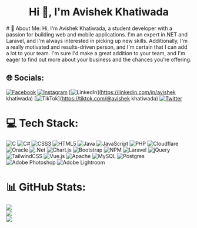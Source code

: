 <h1 align="center">Hi 👋, I'm Avishek Khatiwada</h1>
# 💫 About Me:
Hi, I'm Avishek Khatiwada, a student developer with a passion for building web and mobile applications. I'm an expert in.NET and Laravel, and I'm always interested in picking up new skills. Additionally, I'm a really motivated and results-driven person, and I'm certain that I can add a lot to your team. I'm sure I'd make a great addition to your team, and I'm eager to find out more about your business and the chances you're offering.


## 🌐 Socials:
[![Facebook](https://img.shields.io/badge/Facebook-%231877F2.svg?logo=Facebook&logoColor=white)](https://facebook.com/avishek.khatiwada.5) [![Instagram](https://img.shields.io/badge/Instagram-%23E4405F.svg?logo=Instagram&logoColor=white)](https://instagram.com/iamavishekkhatiwada) [![LinkedIn](https://img.shields.io/badge/LinkedIn-%230077B5.svg?logo=linkedin&logoColor=white)](https://linkedin.com/in/avishek khatiwada) [![TikTok](https://img.shields.io/badge/TikTok-%23000000.svg?logo=TikTok&logoColor=white)](https://tiktok.com/@avishek khatiwada) [![Twitter](https://img.shields.io/badge/Twitter-%231DA1F2.svg?logo=Twitter&logoColor=white)](https://twitter.com/khatiwadaavish1) 

# 💻 Tech Stack:
![C](https://img.shields.io/badge/c-%2300599C.svg?style=flat&logo=c&logoColor=white) ![C#](https://img.shields.io/badge/c%23-%23239120.svg?style=flat&logo=c-sharp&logoColor=white) ![CSS3](https://img.shields.io/badge/css3-%231572B6.svg?style=flat&logo=css3&logoColor=white) ![HTML5](https://img.shields.io/badge/html5-%23E34F26.svg?style=flat&logo=html5&logoColor=white) ![Java](https://img.shields.io/badge/java-%23ED8B00.svg?style=flat&logo=java&logoColor=white) ![JavaScript](https://img.shields.io/badge/javascript-%23323330.svg?style=flat&logo=javascript&logoColor=%23F7DF1E) ![PHP](https://img.shields.io/badge/php-%23777BB4.svg?style=flat&logo=php&logoColor=white) ![Cloudflare](https://img.shields.io/badge/Cloudflare-F38020?style=flat&logo=Cloudflare&logoColor=white) ![Oracle](https://img.shields.io/badge/Oracle-F80000?style=flat&logo=oracle&logoColor=white) ![.Net](https://img.shields.io/badge/.NET-5C2D91?style=flat&logo=.net&logoColor=white) ![Chart.js](https://img.shields.io/badge/chart.js-F5788D.svg?style=flat&logo=chart.js&logoColor=white) ![Bootstrap](https://img.shields.io/badge/bootstrap-%23563D7C.svg?style=flat&logo=bootstrap&logoColor=white) ![NPM](https://img.shields.io/badge/NPM-%23000000.svg?style=flat&logo=npm&logoColor=white) ![Laravel](https://img.shields.io/badge/laravel-%23FF2D20.svg?style=flat&logo=laravel&logoColor=white) ![jQuery](https://img.shields.io/badge/jquery-%230769AD.svg?style=flat&logo=jquery&logoColor=white) ![TailwindCSS](https://img.shields.io/badge/tailwindcss-%2338B2AC.svg?style=flat&logo=tailwind-css&logoColor=white) ![Vue.js](https://img.shields.io/badge/vuejs-%2335495e.svg?style=flat&logo=vuedotjs&logoColor=%234FC08D) ![Apache](https://img.shields.io/badge/apache-%23D42029.svg?style=flat&logo=apache&logoColor=white) ![MySQL](https://img.shields.io/badge/mysql-%2300f.svg?style=flat&logo=mysql&logoColor=white) ![Postgres](https://img.shields.io/badge/postgres-%23316192.svg?style=flat&logo=postgresql&logoColor=white) ![Adobe Photoshop](https://img.shields.io/badge/adobephotoshop-%2331A8FF.svg?style=flat&logo=adobephotoshop&logoColor=white) ![Adobe Lightroom](https://img.shields.io/badge/Adobe%20Lightroom-31A8FF.svg?style=flat&logo=Adobe%20Lightroom&logoColor=white)
# 📊 GitHub Stats:
![](https://github-readme-stats.vercel.app/api?username=AvishekKhatiwada&theme=dark&hide_border=true&include_all_commits=true&count_private=false)<br/>
![](https://github-readme-streak-stats.herokuapp.com/?user=AvishekKhatiwada&theme=dark&hide_border=true)<br/>
![](https://github-readme-stats.vercel.app/api/top-langs/?username=AvishekKhatiwada&theme=dark&hide_border=true&include_all_commits=true&count_private=false&layout=compact)

<!-- Proudly created with GPRM ( https://gprm.itsvg.in ) -->
